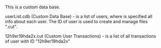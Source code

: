 This is a custom data base.

userList.cdb (Custom Data Base) - is a list of users, where is specified all info about each user. 
								  The ID of user is used to create and manage files ".cut".


12h9er19hda2x.cut (Custom User Transactions) - is a list of all transactions of user with
											   ID "12h9er19hda2x"